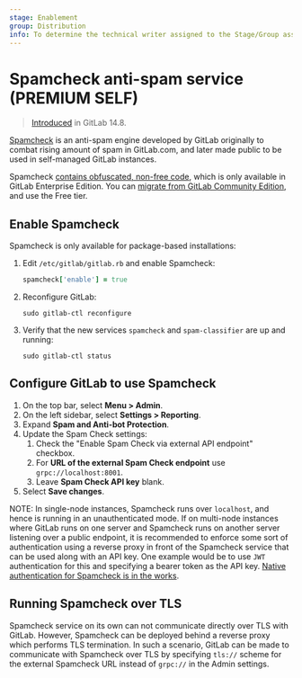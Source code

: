 ```yaml
---
stage: Enablement
group: Distribution
info: To determine the technical writer assigned to the Stage/Group associated with this page, see https://about.gitlab.com/handbook/engineering/ux/technical-writing/#designated-technical-writers
---
```


# Spamcheck anti-spam service **(PREMIUM SELF)**

> [Introduced](https://gitlab.com/gitlab-org/omnibus-gitlab/-/issues/6259) in GitLab 14.8.

[Spamcheck](https://gitlab.com/gitlab-org/spamcheck) is an anti-spam engine
developed by GitLab originally to combat rising amount of spam in GitLab.com,
and later made public to be used in self-managed GitLab instances.

Spamcheck [contains obfuscated, non-free code](https://gitlab.com/gitlab-org/omnibus-gitlab/-/issues/6259#note_726605397), which is only available in GitLab Enterprise Edition. You can [migrate from GitLab Community Edition](../../../update/package/convert_to_ee.md), and use the Free tier. 

## Enable Spamcheck

Spamcheck is only available for package-based installations:

1. Edit `/etc/gitlab/gitlab.rb` and enable Spamcheck:

    ```ruby
    spamcheck['enable'] = true
    ```

1. Reconfigure GitLab:

    ```shell
    sudo gitlab-ctl reconfigure
    ```

1. Verify that the new services `spamcheck` and `spam-classifier` are
   up and running:

   ```shell
   sudo gitlab-ctl status
   ```

## Configure GitLab to use Spamcheck

1. On the top bar, select **Menu > Admin**.
1. On the left sidebar, select **Settings > Reporting**.
1. Expand **Spam and Anti-bot Protection**.
1. Update the Spam Check settings:
   1. Check the "Enable Spam Check via external API endpoint" checkbox.
   1. For **URL of the external Spam Check endpoint** use `grpc://localhost:8001`.
   1. Leave **Spam Check API key** blank.
1. Select **Save changes**.

NOTE:
In single-node instances, Spamcheck runs over `localhost`, and hence is running
in an unauthenticated mode. If on multi-node instances where GitLab runs on one
server and Spamcheck runs on another server listening over a public endpoint, it
is recommended to enforce some sort of authentication using a reverse proxy in
front of the Spamcheck service that can be used along with an API key. One
example would be to use `JWT` authentication for this and specifying a bearer
token as the API key.
[Native authentication for Spamcheck is in the works](https://gitlab.com/gitlab-com/gl-security/engineering-and-research/automation-team/spam/spamcheck/-/issues/171).

## Running Spamcheck over TLS

Spamcheck service on its own can not communicate directly over TLS with GitLab.
However, Spamcheck can be deployed behind a reverse proxy which performs TLS
termination. In such a scenario, GitLab can be made to communicate with
Spamcheck over TLS by specifying `tls://` scheme for the external Spamcheck URL
instead of `grpc://` in the Admin settings.
